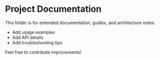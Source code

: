 # Project Documentation

This folder is for extended documentation, guides, and architecture notes.

- Add usage examples
- Add API details
- Add troubleshooting tips

Feel free to contribute improvements!
